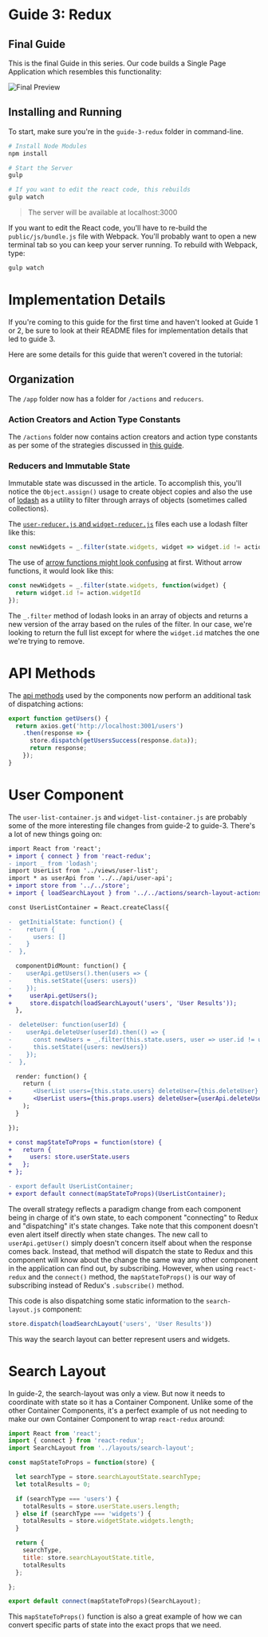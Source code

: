 # Guide 3: Redux

## Final Guide

This is the final Guide in this series. Our code builds a Single Page Application which resembles this functionality:

![Final Preview](https://raw.githubusercontent.com/bradwestfall/CSS-Tricks-React-Series/master/guide-3-redux/docs/preview.gif)

## Installing and Running

To start, make sure you're in the `guide-3-redux` folder in command-line.

```sh
# Install Node Modules
npm install

# Start the Server
gulp

# If you want to edit the react code, this rebuilds
gulp watch
```

> The server will be available at localhost:3000

If you want to edit the React code, you'll have to re-build the `public/js/bundle.js` file with Webpack. You'll probably want to open a new terminal tab so you can keep your server running. To rebuild with Webpack, type:

```sh
gulp watch
```

# Implementation Details

If you're coming to this guide for the first time and haven't looked at Guide 1 or 2, be sure to look at their README files for implementation details that led to guide 3.

Here are some details for this guide that weren't covered in the tutorial:

## Organization

The `/app` folder now has a folder for `/actions` and `reducers`.

### Action Creators and Action Type Constants

The `/actions` folder now contains action creators and action type constants as per some of the strategies discussed in [this guide](https://github.com/bradwestfall/CSS-Tricks-React-Series/blob/master/guide-3-redux/docs/action-strategies.md).

### Reducers and Immutable State

Immutable state was discussed in the article. To accomplish this, you'll notice the `Object.assign()` usage to create object copies and also the use of [lodash](https://lodash.com/) as a utility to filter through arrays of objects (sometimes called collections).

The [`user-reducer.js` and `widget-reducer.js`](https://github.com/bradwestfall/CSS-Tricks-React-Series/tree/master/guide-3-redux/app/reducers) files each use a lodash filter like this:

```js
const newWidgets = _.filter(state.widgets, widget => widget.id != action.widgetId);
```

The use of [arrow functions might look confusing](http://bradwestfall.com/articles/dont-get-javascript-es6-arrow-functions) at first. Without arrow functions, it would look like this:

```js
const newWidgets = _.filter(state.widgets, function(widget) {
  return widget.id != action.widgetId
});
```

The `_.filter` method of lodash looks in an array of objects and returns a new version of the array based on the rules of the filter. In our case, we're looking to return the full list except for where the `widget.id` matches the one we're trying to remove.


# API Methods

The [api methods](https://github.com/bradwestfall/CSS-Tricks-React-Series/tree/master/guide-3-redux/app/api) used by the components now perform an additional task of dispatching actions:

```js
export function getUsers() {
  return axios.get('http://localhost:3001/users')
    .then(response => {
      store.dispatch(getUsersSuccess(response.data));
      return response;
    });
}
```

# User Component

The `user-list-container.js` and `widget-list-container.js` are probably some of the more interesting file changes from guide-2 to guide-3. There's a lot of new things going on:

```diff
import React from 'react';
+ import { connect } from 'react-redux';
- import _ from 'lodash';
import UserList from '../views/user-list';
import * as userApi from '../../api/user-api';
+ import store from '../../store';
+ import { loadSearchLayout } from '../../actions/search-layout-actions';

const UserListContainer = React.createClass({

-  getInitialState: function() {
-    return {
-      users: []
-    }
-  },

  componentDidMount: function() {
-    userApi.getUsers().then(users => {
-      this.setState({users: users})
-    });
+     userApi.getUsers();
+     store.dispatch(loadSearchLayout('users', 'User Results'));
  },

-  deleteUser: function(userId) {
-    userApi.deleteUser(userId).then(() => {
-      const newUsers = _.filter(this.state.users, user => user.id != userId);
-      this.setState({users: newUsers})
-    });
-  },

  render: function() {
    return (
-      <UserList users={this.state.users} deleteUser={this.deleteUser} />
+      <UserList users={this.props.users} deleteUser={userApi.deleteUser} />
    );
  }

});

+ const mapStateToProps = function(store) {
+   return {
+     users: store.userState.users
+   };
+ };

- export default UserListContainer;
+ export default connect(mapStateToProps)(UserListContainer);
```

The overall strategy reflects a paradigm change from each component being in charge of it's own state, to each component "connecting" to Redux and "dispatching" it's state changes. Take note that this component doesn't even alert itself directly when state changes. The new call to `userApi.getUser()` simply doesn't concern itself about when the response comes back. Instead, that method will dispatch the state to Redux and this component will know about the change the same way any other component in the application can find out, by subscribing. However, when using `react-redux` and the `connect()` method, the `mapStateToProps()` is our way of subscribing instead of Redux's `.subscribe()` method.

This code is also dispatching some static information to the `search-layout.js` component:

```js
store.dispatch(loadSearchLayout('users', 'User Results'))
```

This way the search layout can better represent users and widgets.


# Search Layout

In guide-2, the search-layout was only a view. But now it needs to coordinate with state so it has a Container Component. Unlike some of the other Container Components, it's a perfect example of us not needing to make our own Container Component to wrap `react-redux` around:

```js
import React from 'react';
import { connect } from 'react-redux';
import SearchLayout from '../layouts/search-layout';

const mapStateToProps = function(store) {

  let searchType = store.searchLayoutState.searchType;
  let totalResults = 0;

  if (searchType === 'users') {
    totalResults = store.userState.users.length;
  } else if (searchType === 'widgets') {
    totalResults = store.widgetState.widgets.length;
  }

  return {
    searchType,
    title: store.searchLayoutState.title,
    totalResults
  };

};

export default connect(mapStateToProps)(SearchLayout);
```

This `mapStateToProps()` function is also a great example of how we can convert specific parts of state into the exact props that we need.
